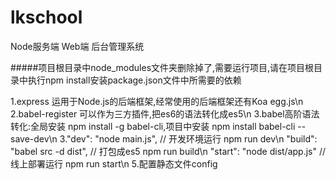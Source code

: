 # lkschool
Node服务端   Web端  后台管理系统


#####项目根目录中node_modules文件夹删除掉了,需要运行项目,请在项目根目录中执行npm install安装package.json文件中所需要的依赖

1.express 运用于Node.js的后端框架,经常使用的后端框架还有Koa egg.js\n
2.babel-register 可以作为三方插件,把es6的语法转化成es5\n
3.babel高阶语法转化:全局安装 npm install -g babel-cli,项目中安装 npm install babel-cli --save-dev\n
3."dev": "node main.js", // 开发环境运行 npm run dev\n
  "build": "babel src -d dist", // 打包成es5 npm run build\n
  "start": "node dist/app.js" // 线上部署运行 npm run start\n
5.配置静态文件config